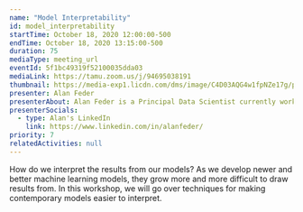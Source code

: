 ```yaml
---
name: "Model Interpretability"
id: model_interpretability
startTime: October 18, 2020 12:00:00-500
endTime: October 18, 2020 13:15:00-500
duration: 75
mediaType: meeting_url
eventId: 5f1bc49319f52100035dda03
mediaLink: https://tamu.zoom.us/j/94695038191
thumbnail: https://media-exp1.licdn.com/dms/image/C4D03AQG4w1fpNZe17g/profile-displayphoto-shrink_800_800/0?e=1608163200&v=beta&t=AfVKBbZdNoCwsnVq4ItNm1T-ze5wXDn0l7Dut8gv2L4
presenter: Alan Feder
presenterAbout: Alan Feder is a Principal Data Scientist currently working for Invesco Mutual Funds. Prior to Invesco, Alan worked for 8 years gaining actuarial and data science experience in finance. Alan has a Bachelors Degree in Mathematics & Economics from Columbia University, and a Masters in Statistics from Columbia as well.
presenterSocials:
  - type: Alan's LinkedIn
    link: https://www.linkedin.com/in/alanfeder/
priority: 7
relatedActivities: null
---
```


How do we interpret the results from our models? As we develop newer and better machine learning models, they grow more and more difficult to draw results from. In this workshop, we will go over techniques for making contemporary models easier to interpret.
